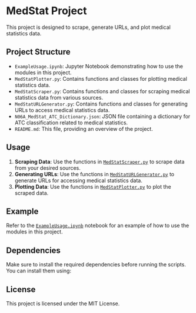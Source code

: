 # MedStat Project

This project is designed to scrape, generate URLs, and plot medical statistics data.

## Project Structure

- `ExampleUsage.ipynb`: Jupyter Notebook demonstrating how to use the modules in this project.
- `MedStatPlotter.py`: Contains functions and classes for plotting medical statistics data.
- `MedStatScraper.py`: Contains functions and classes for scraping medical statistics data from various sources.
- `MedStatURLGenerator.py`: Contains functions and classes for generating URLs to access medical statistics data.
- `N06A_MedStat_ATC_Dictionary.json`: JSON file containing a dictionary for ATC classification related to medical statistics.
- `README.md`: This file, providing an overview of the project.

## Usage

1. **Scraping Data**: Use the functions in [`MedStatScraper.py`](MedStatScraper.py) to scrape data from your desired sources.
2. **Generating URLs**: Use the functions in [`MedStatURLGenerator.py`](MedStatURLGenerator.py) to generate URLs for accessing medical statistics data.
3. **Plotting Data**: Use the functions in [`MedStatPlotter.py`](MedStatPlotter.py) to plot the scraped data.

## Example

Refer to the [`ExampleUsage.ipynb`](ExampleUsage.ipynb) notebook for an example of how to use the modules in this project.

## Dependencies

Make sure to install the required dependencies before running the scripts. You can install them using:

## License
This project is licensed under the MIT License.

